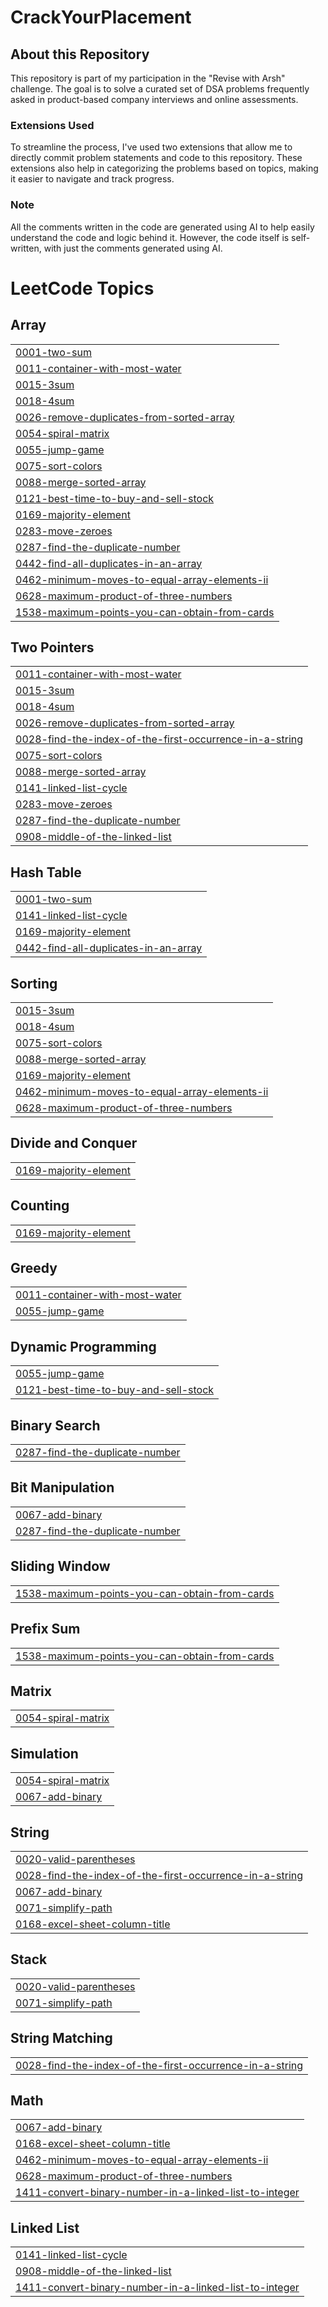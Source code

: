 # CrackYourPlacement

## About this Repository

This repository is part of my participation in the "Revise with Arsh" challenge. The goal is to solve a curated set of DSA problems frequently asked in product-based company interviews and online assessments. 

### Extensions Used

To streamline the process, I've used two extensions that allow me to directly commit problem statements and code to this repository. These extensions also help in categorizing the problems based on topics, making it easier to navigate and track progress.

### Note

All the comments written in the code are generated using AI to help easily understand the code and logic behind it. However, the code itself is self-written, with just the comments generated using AI.

<!---LeetCode Topics Start-->
# LeetCode Topics
## Array
|  |
| ------- |
| [0001-two-sum](https://github.com/Athens0111/CrackYourPlacement/tree/master/0001-two-sum) |
| [0011-container-with-most-water](https://github.com/Athens0111/CrackYourPlacement/tree/master/0011-container-with-most-water) |
| [0015-3sum](https://github.com/Athens0111/CrackYourPlacement/tree/master/0015-3sum) |
| [0018-4sum](https://github.com/Athens0111/CrackYourPlacement/tree/master/0018-4sum) |
| [0026-remove-duplicates-from-sorted-array](https://github.com/Athens0111/CrackYourPlacement/tree/master/0026-remove-duplicates-from-sorted-array) |
| [0054-spiral-matrix](https://github.com/Athens0111/CrackYourPlacement/tree/master/0054-spiral-matrix) |
| [0055-jump-game](https://github.com/Athens0111/CrackYourPlacement/tree/master/0055-jump-game) |
| [0075-sort-colors](https://github.com/Athens0111/CrackYourPlacement/tree/master/0075-sort-colors) |
| [0088-merge-sorted-array](https://github.com/Athens0111/CrackYourPlacement/tree/master/0088-merge-sorted-array) |
| [0121-best-time-to-buy-and-sell-stock](https://github.com/Athens0111/CrackYourPlacement/tree/master/0121-best-time-to-buy-and-sell-stock) |
| [0169-majority-element](https://github.com/Athens0111/CrackYourPlacement/tree/master/0169-majority-element) |
| [0283-move-zeroes](https://github.com/Athens0111/CrackYourPlacement/tree/master/0283-move-zeroes) |
| [0287-find-the-duplicate-number](https://github.com/Athens0111/CrackYourPlacement/tree/master/0287-find-the-duplicate-number) |
| [0442-find-all-duplicates-in-an-array](https://github.com/Athens0111/CrackYourPlacement/tree/master/0442-find-all-duplicates-in-an-array) |
| [0462-minimum-moves-to-equal-array-elements-ii](https://github.com/Athens0111/CrackYourPlacement/tree/master/0462-minimum-moves-to-equal-array-elements-ii) |
| [0628-maximum-product-of-three-numbers](https://github.com/Athens0111/CrackYourPlacement/tree/master/0628-maximum-product-of-three-numbers) |
| [1538-maximum-points-you-can-obtain-from-cards](https://github.com/Athens0111/CrackYourPlacement/tree/master/1538-maximum-points-you-can-obtain-from-cards) |
## Two Pointers
|  |
| ------- |
| [0011-container-with-most-water](https://github.com/Athens0111/CrackYourPlacement/tree/master/0011-container-with-most-water) |
| [0015-3sum](https://github.com/Athens0111/CrackYourPlacement/tree/master/0015-3sum) |
| [0018-4sum](https://github.com/Athens0111/CrackYourPlacement/tree/master/0018-4sum) |
| [0026-remove-duplicates-from-sorted-array](https://github.com/Athens0111/CrackYourPlacement/tree/master/0026-remove-duplicates-from-sorted-array) |
| [0028-find-the-index-of-the-first-occurrence-in-a-string](https://github.com/Athens0111/CrackYourPlacement/tree/master/0028-find-the-index-of-the-first-occurrence-in-a-string) |
| [0075-sort-colors](https://github.com/Athens0111/CrackYourPlacement/tree/master/0075-sort-colors) |
| [0088-merge-sorted-array](https://github.com/Athens0111/CrackYourPlacement/tree/master/0088-merge-sorted-array) |
| [0141-linked-list-cycle](https://github.com/Athens0111/CrackYourPlacement/tree/master/0141-linked-list-cycle) |
| [0283-move-zeroes](https://github.com/Athens0111/CrackYourPlacement/tree/master/0283-move-zeroes) |
| [0287-find-the-duplicate-number](https://github.com/Athens0111/CrackYourPlacement/tree/master/0287-find-the-duplicate-number) |
| [0908-middle-of-the-linked-list](https://github.com/Athens0111/CrackYourPlacement/tree/master/0908-middle-of-the-linked-list) |
## Hash Table
|  |
| ------- |
| [0001-two-sum](https://github.com/Athens0111/CrackYourPlacement/tree/master/0001-two-sum) |
| [0141-linked-list-cycle](https://github.com/Athens0111/CrackYourPlacement/tree/master/0141-linked-list-cycle) |
| [0169-majority-element](https://github.com/Athens0111/CrackYourPlacement/tree/master/0169-majority-element) |
| [0442-find-all-duplicates-in-an-array](https://github.com/Athens0111/CrackYourPlacement/tree/master/0442-find-all-duplicates-in-an-array) |
## Sorting
|  |
| ------- |
| [0015-3sum](https://github.com/Athens0111/CrackYourPlacement/tree/master/0015-3sum) |
| [0018-4sum](https://github.com/Athens0111/CrackYourPlacement/tree/master/0018-4sum) |
| [0075-sort-colors](https://github.com/Athens0111/CrackYourPlacement/tree/master/0075-sort-colors) |
| [0088-merge-sorted-array](https://github.com/Athens0111/CrackYourPlacement/tree/master/0088-merge-sorted-array) |
| [0169-majority-element](https://github.com/Athens0111/CrackYourPlacement/tree/master/0169-majority-element) |
| [0462-minimum-moves-to-equal-array-elements-ii](https://github.com/Athens0111/CrackYourPlacement/tree/master/0462-minimum-moves-to-equal-array-elements-ii) |
| [0628-maximum-product-of-three-numbers](https://github.com/Athens0111/CrackYourPlacement/tree/master/0628-maximum-product-of-three-numbers) |
## Divide and Conquer
|  |
| ------- |
| [0169-majority-element](https://github.com/Athens0111/CrackYourPlacement/tree/master/0169-majority-element) |
## Counting
|  |
| ------- |
| [0169-majority-element](https://github.com/Athens0111/CrackYourPlacement/tree/master/0169-majority-element) |
## Greedy
|  |
| ------- |
| [0011-container-with-most-water](https://github.com/Athens0111/CrackYourPlacement/tree/master/0011-container-with-most-water) |
| [0055-jump-game](https://github.com/Athens0111/CrackYourPlacement/tree/master/0055-jump-game) |
## Dynamic Programming
|  |
| ------- |
| [0055-jump-game](https://github.com/Athens0111/CrackYourPlacement/tree/master/0055-jump-game) |
| [0121-best-time-to-buy-and-sell-stock](https://github.com/Athens0111/CrackYourPlacement/tree/master/0121-best-time-to-buy-and-sell-stock) |
## Binary Search
|  |
| ------- |
| [0287-find-the-duplicate-number](https://github.com/Athens0111/CrackYourPlacement/tree/master/0287-find-the-duplicate-number) |
## Bit Manipulation
|  |
| ------- |
| [0067-add-binary](https://github.com/Athens0111/CrackYourPlacement/tree/master/0067-add-binary) |
| [0287-find-the-duplicate-number](https://github.com/Athens0111/CrackYourPlacement/tree/master/0287-find-the-duplicate-number) |
## Sliding Window
|  |
| ------- |
| [1538-maximum-points-you-can-obtain-from-cards](https://github.com/Athens0111/CrackYourPlacement/tree/master/1538-maximum-points-you-can-obtain-from-cards) |
## Prefix Sum
|  |
| ------- |
| [1538-maximum-points-you-can-obtain-from-cards](https://github.com/Athens0111/CrackYourPlacement/tree/master/1538-maximum-points-you-can-obtain-from-cards) |
## Matrix
|  |
| ------- |
| [0054-spiral-matrix](https://github.com/Athens0111/CrackYourPlacement/tree/master/0054-spiral-matrix) |
## Simulation
|  |
| ------- |
| [0054-spiral-matrix](https://github.com/Athens0111/CrackYourPlacement/tree/master/0054-spiral-matrix) |
| [0067-add-binary](https://github.com/Athens0111/CrackYourPlacement/tree/master/0067-add-binary) |
## String
|  |
| ------- |
| [0020-valid-parentheses](https://github.com/Athens0111/CrackYourPlacement/tree/master/0020-valid-parentheses) |
| [0028-find-the-index-of-the-first-occurrence-in-a-string](https://github.com/Athens0111/CrackYourPlacement/tree/master/0028-find-the-index-of-the-first-occurrence-in-a-string) |
| [0067-add-binary](https://github.com/Athens0111/CrackYourPlacement/tree/master/0067-add-binary) |
| [0071-simplify-path](https://github.com/Athens0111/CrackYourPlacement/tree/master/0071-simplify-path) |
| [0168-excel-sheet-column-title](https://github.com/Athens0111/CrackYourPlacement/tree/master/0168-excel-sheet-column-title) |
## Stack
|  |
| ------- |
| [0020-valid-parentheses](https://github.com/Athens0111/CrackYourPlacement/tree/master/0020-valid-parentheses) |
| [0071-simplify-path](https://github.com/Athens0111/CrackYourPlacement/tree/master/0071-simplify-path) |
## String Matching
|  |
| ------- |
| [0028-find-the-index-of-the-first-occurrence-in-a-string](https://github.com/Athens0111/CrackYourPlacement/tree/master/0028-find-the-index-of-the-first-occurrence-in-a-string) |
## Math
|  |
| ------- |
| [0067-add-binary](https://github.com/Athens0111/CrackYourPlacement/tree/master/0067-add-binary) |
| [0168-excel-sheet-column-title](https://github.com/Athens0111/CrackYourPlacement/tree/master/0168-excel-sheet-column-title) |
| [0462-minimum-moves-to-equal-array-elements-ii](https://github.com/Athens0111/CrackYourPlacement/tree/master/0462-minimum-moves-to-equal-array-elements-ii) |
| [0628-maximum-product-of-three-numbers](https://github.com/Athens0111/CrackYourPlacement/tree/master/0628-maximum-product-of-three-numbers) |
| [1411-convert-binary-number-in-a-linked-list-to-integer](https://github.com/Athens0111/CrackYourPlacement/tree/master/1411-convert-binary-number-in-a-linked-list-to-integer) |
## Linked List
|  |
| ------- |
| [0141-linked-list-cycle](https://github.com/Athens0111/CrackYourPlacement/tree/master/0141-linked-list-cycle) |
| [0908-middle-of-the-linked-list](https://github.com/Athens0111/CrackYourPlacement/tree/master/0908-middle-of-the-linked-list) |
| [1411-convert-binary-number-in-a-linked-list-to-integer](https://github.com/Athens0111/CrackYourPlacement/tree/master/1411-convert-binary-number-in-a-linked-list-to-integer) |
<!---LeetCode Topics End-->
